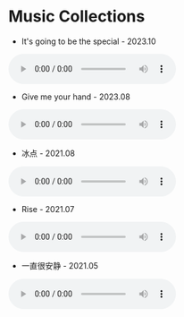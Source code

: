 # Music Collections

- It's going to be the special - 2023.10

<audio controls>
  <source src="M.H_ItsGoingToBeTheSpecial.mp3" type="audio/mpeg">
</audio>

- Give me your hand - 2023.08

<audio controls>
  <source src="M.H_GiveMeYourHand.mp3" type="audio/mpeg">
</audio>

- 冰点 - 2021.08

<audio controls>
  <source src="M.H_冰点.mp3" type="audio/mpeg">
</audio>

- Rise - 2021.07

<audio controls>
  <source src="M.H_Rise.mp3" type="audio/mpeg">
</audio>

- 一直很安静 - 2021.05

<audio controls>
  <source src="M.H_一直很安静.mp3" type="audio/mpeg">
</audio>
